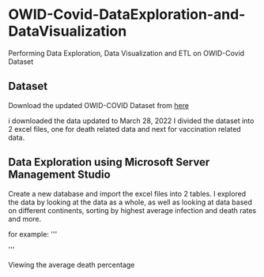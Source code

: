 # OWID-Covid-DataExploration-and-DataVisualization
Performing Data Exploration, Data Visualization and ETL on OWID-Covid Dataset


## Dataset

Download the updated OWID-COVID Dataset from [here](https://ourworldindata.org/covid-deaths)

i downloaded the data updated to March 28, 2022
I divided the dataset into 2 excel files, one for death related data and next for vaccination related data.
 

## Data Exploration using Microsoft Server Management Studio

Create a new database and import the excel files into 2 tables.
I explored the data by looking at the data as a whole, as well as looking at data based on different continents, sorting by highest average infection and death rates and more.

for example:
'''

'''

Viewing the average death percentage 

